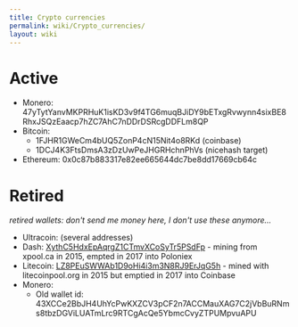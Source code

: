 ```yaml
---
title: Crypto currencies
permalink: wiki/Crypto_currencies/
layout: wiki
---
```


Active
======

-   Monero:
    47yTytYanvMKPRHuK1isKD3v9f4TG6muqBJiDY9bETxgRvwynn4sixBE8RhxJSQzEaacp7hZC7AhC7nDDrDSRcgDDFLm8QP
-   Bitcoin:
    -   1FJHR1GWeCm4bUQ5ZonP4cN15Nit4o8RKd (coinbase)
    -   1DCJ4K3FtsDmsA3zDzUwPeJHGRHchnPhVs (nicehash target)
-   Ethereum: 0x0c87b883317e82ee665644dc7be8dd17669cb64c

Retired
=======

  
*retired wallets: don't send me money here, I don't use these
anymore...*

-   Ultracoin: (several addresses)
-   Dash:
    [XythC5HdxEpAqrgZ1CTmvXCoSyTr5PSdFp](https://chainz.cryptoid.info/dash/address.dws?XythC5HdxEpAqrgZ1CTmvXCoSyTr5PSdFp.htm) -
    mining from xpool.ca in 2015, empted in 2017 into Poloniex
-   Litecoin:
    [LZ8PEuSWWAb1D9oHi4i3m3N8RJ9ErJqG5h](http://ltc.blockr.io/address/info/LZ8PEuSWWAb1D9oHi4i3m3N8RJ9ErJqG5h) -
    mined with litecoinpool.org in 2015 but emptied in 2017 into
    Coinbase
-   Monero:
    -   Old wallet id:
        43XCCe2BbJH4UhYcPwKXZCV3pCF2n7ACCMauXAG7C2jVbBuRNms8tbzDGViLUATmLrc9RTCgAcQe5YbmcCvyZTPUMpvuAPU

